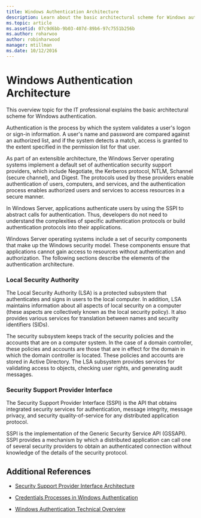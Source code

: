 ```yaml
---
title: Windows Authentication Architecture
description: Learn about the basic architectural scheme for Windows authentication.
ms.topic: article
ms.assetid: 07c9d6bb-9b03-407d-89b6-97c7551b256b
ms.author: roharwoo
author: robinharwood
manager: mtillman
ms.date: 10/12/2016
---
```

# Windows Authentication Architecture

>

This overview topic for the IT professional explains the basic architectural scheme for Windows authentication.

Authentication is the process by which the system validates a user's logon or sign-in information. A user's name and password are compared against an authorized list, and if the system detects a match, access is granted to the extent specified in the permission list for that user.

As part of an extensible architecture, the Windows Server operating systems implement a default set of authentication security support providers, which include Negotiate, the Kerberos protocol, NTLM, Schannel (secure channel), and Digest. The protocols used by these providers enable authentication of users, computers, and services, and the authentication process enables authorized users and services to access resources in a secure manner.

In Windows Server, applications authenticate users by using the SSPI to abstract calls for authentication. Thus, developers do not need to understand the complexities of specific authentication protocols or build authentication protocols into their applications.

Windows Server operating systems include a set of security components that make up the Windows security model. These components ensure that applications cannot gain access to resources without authentication and authorization. The following sections describe the elements of the authentication architecture.

### Local Security Authority
The Local Security Authority (LSA) is a protected subsystem that authenticates and signs in users to the local computer. In addition, LSA maintains information about all aspects of local security on a computer (these aspects are collectively known as the local security policy). It also provides various services for translation between names and security identifiers (SIDs).

The security subsystem keeps track of the security policies and the accounts that are on a computer system. In the case of a domain controller, these policies and accounts are those that are in effect for the domain in which the domain controller is located. These policies and accounts are stored in Active Directory. The LSA subsystem provides services for validating access to objects, checking user rights, and generating audit messages.

### Security Support Provider Interface
The Security Support Provider Interface (SSPI) is the API that obtains integrated security services for authentication, message integrity, message privacy, and security quality-of-service for any distributed application protocol.

SSPI is the implementation of the Generic Security Service API (GSSAPI). SSPI provides a mechanism by which a distributed application can call one of several security providers to obtain an authenticated connection without knowledge of the details of the security protocol.

## Additional References

-   [Security Support Provider Interface Architecture](security-support-provider-interface-architecture.md)

-   [Credentials Processes in Windows Authentication](credentials-processes-in-windows-authentication.md)

-   [Windows Authentication Technical Overview](/previous-versions/windows/it-pro/windows-server-2008-R2-and-2008/dn169029(v=ws.10))
